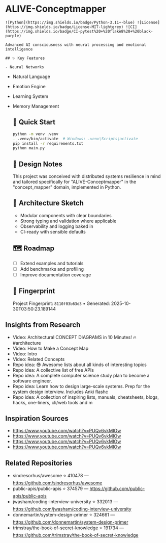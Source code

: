 # ALIVE-Conceptmapper

    ![Python](https://img.shields.io/badge/Python-3.11+-blue) ![License](https://img.shields.io/badge/License-MIT-lightgrey) ![CI](https://img.shields.io/badge/CI-pytest%20+%20flake8%20+%20black-purple)

    Advanced AI consciousness with neural processing and emotional intelligence

    ## ✨ Key Features

    - Neural Networks
- Natural Language
- Emotion Engine
- Learning System
- Memory Management

    ## 🚀 Quick Start

    ```bash
    python -m venv .venv
    . .venv/bin/activate  # Windows: .venv\Scripts\activate
    pip install -r requirements.txt
    python main.py
    ```

    ## 🧠 Design Notes

    This project was conceived with distributed systems resilience in mind and tailored specifically for "ALIVE-Conceptmapper" in the "concept_mapper" domain, implemented in Python.

    ## 📐 Architecture Sketch

    - Modular components with clear boundaries
    - Strong typing and validation where applicable
    - Observability and logging baked in
    - CI-ready with sensible defaults

    ## 🗺️ Roadmap

    - [ ] Extend examples and tutorials
    - [ ] Add benchmarks and profiling
    - [ ] Improve documentation coverage

    ## 🔎 Fingerprint

    Project Fingerprint: `8110f03b63d3` • Generated: 2025-10-30T03:50:23.189144
    

## Insights from Research

- Video: Architectural CONCEPT DIAGRAMS in 10 Minutes! 🔥 #architecture
- Video: How to Make a Concept Map
- Video: Intro
- Video: Related Concepts
- Repo idea: 😎 Awesome lists about all kinds of interesting topics
- Repo idea: A collective list of free APIs
- Repo idea: A complete computer science study plan to become a software engineer.
- Repo idea: Learn how to design large-scale systems. Prep for the system design interview.  Includes Anki flashc
- Repo idea: A collection of inspiring lists, manuals, cheatsheets, blogs, hacks, one-liners, cli/web tools and m


## Inspiration Sources

- https://www.youtube.com/watch?v=PUQv6vkMlOw
- https://www.youtube.com/watch?v=PUQv6vkMlOw
- https://www.youtube.com/watch?v=PUQv6vkMlOw
- https://www.youtube.com/watch?v=PUQv6vkMlOw


## Related Repositories

- sindresorhus/awesome ⭐ 410478 — https://github.com/sindresorhus/awesome
- public-apis/public-apis ⭐ 374579 — https://github.com/public-apis/public-apis
- jwasham/coding-interview-university ⭐ 332013 — https://github.com/jwasham/coding-interview-university
- donnemartin/system-design-primer ⭐ 324661 — https://github.com/donnemartin/system-design-primer
- trimstray/the-book-of-secret-knowledge ⭐ 191734 — https://github.com/trimstray/the-book-of-secret-knowledge

    